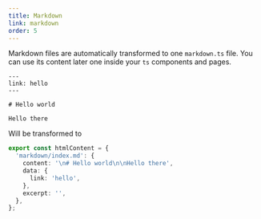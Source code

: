 ```yaml
---
title: Markdown
link: markdown
order: 5
---
```


Markdown files are automatically transformed to one `markdown.ts` file. You can use its content later one inside your `ts` components and pages.

```mdx
---
link: hello
---

# Hello world

Hello there
```

Will be transformed to

```ts
export const htmlContent = {
  'markdown/index.md': {
    content: '\n# Hello world\n\nHello there',
    data: {
      link: 'hello',
    },
    excerpt: '',
  },
};
```
